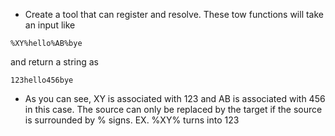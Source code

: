 
- Create a tool that can register and resolve. These tow functions will take an input like 
```
%XY%hello%AB%bye
```
and return a string as 
```
123hello456bye
```
- As you can see, XY is associated with 123 and AB is associated with 456 in this case. The source can only be replaced by the target if the source is surrounded by % signs. EX. %XY% turns into 123 

